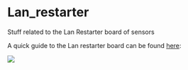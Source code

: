 # Lan_restarter
Stuff related to the Lan Restarter board of sensors

A quick guide to the Lan restarter board can be found <a href="https://wifimag.ro/pic/detail/lan-controller-v2-big.jpg">here</a>: 

<img src="https://github.com/lgheorghe/Lan_restarter/lan-controller-v2.jpg"/>
